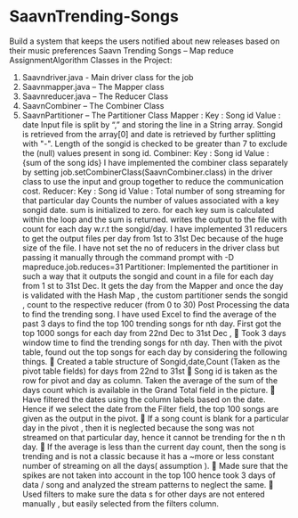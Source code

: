 # SaavnTrending-Songs
Build a system that keeps the users notified about new releases based on their music preferences
Saavn Trending Songs – Map reduce AssignmentAlgorithm
Classes in the Project:
1. Saavndriver.java - Main driver class for the job
2. Saavnmapper.java – The Mapper class
3. Saavnreducer.java – The Reducer Class
4. SaavnCombiner – The Combiner Class
5. SaavnPartitioner – The Partitioner Class
Mapper :
Key : Song id
Value : date
Input file is split by “,” and storing the line in a String array.
Songid is retrieved from the array[0] and date is retrieved by further splitting with "-".
Length of the songid is checked to be greater than 7 to exclude the (null) values present in song id.
Combiner:
Key : Song id
Value : {sum of the song ids}
I have implemented the combiner class separately by setting
job.setCombinerClass(SaavnCombiner.class) in the driver class to use the input and group together to
reduce the communication cost.
Reducer:
Key : Song id
Value : Total number of song streaming for that particular day
Counts the number of values associated with a key songid date.
sum is initialized to zero. for each key sum is calculated within the loop and the sum is returned.
writes the output to the file with count for each day w.r.t the songid/day. I have implemented 31 reducers
to get the output files per day from 1st to 31st Dec because of the huge size of the file. I have not set the no
of reducers in the driver class but passing it manually through the command prompt with -D
mapreduce.job.reduces=31
Partitioner:
Implemented the partitioner in such a way that it outputs the songid and count in a file for each day from
1
st to 31st Dec. It gets the day from the Mapper and once the day is validated with the Hash Map , the
custom partitioner sends the songid , count to the respective reducer (from 0 to 30)
Post Processing the data to find the trending song.
I have used Excel to find the average of the past 3 days to find the top 100 trending songs for nth day.
First got the top 1000 songs for each day from 22nd Dec to 31st Dec ,
 Took 3 days window time to find the trending songs for nth day. Then with the pivot table, found
out the top songs for each day by considering the following things.
 Created a table structure of Songid,date,Count (Taken as the pivot table fields) for days from 22nd
to 31st
 Song id is taken as the row for pivot and day as column. Taken the average of the sum of the days
count which is available in the Grand Total field in the picture.
 Have filtered the dates using the column labels based on the date. Hence if we select the date
from the Filter field, the top 100 songs are given as the output in the pivot.
 If a song count is blank for a particular day in the pivot , then it is neglected because the song was
not streamed on that particular day, hence it cannot be trending for the n
th day.
 If the average is less than the current day count, then the song is trending and is not a classic
because it has a ~more or less constant number of streaming on all the days( assumption ).
 Made sure that the spikes are not taken into account in the top 100 hence took 3 days of data /
song and analyzed the stream patterns to neglect the same.
 Used filters to make sure the data s for other days are not entered manually , but easily selected
from the filters column.
